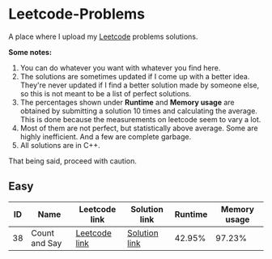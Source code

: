 # Leetcode-Problems
A place where I upload my [Leetcode](www.leetcode.com) problems solutions.

**Some notes:**
1. You can do whatever you want with whatever you find here.
2. The solutions are sometimes updated if I come up with a better idea. They're never updated if I find a better solution made by someone else, so this is not meant to be a list of perfect solutions.
3. The percentages shown under **Runtime** and **Memory usage** are obtained by submitting a solution 10 times and calculating the average. This is done because the measurements on leetcode seem to vary a lot.
4. Most of them are not perfect, but statistically above average. Some are highly inefficient. And a few are complete garbage.
5. All solutions are in C++.

That being said, proceed with caution.
##
## Easy
|ID|Name|Leetcode link|Solution link|Runtime|Memory usage|
|--|--|--|--|--|--|
|38|Count and Say|[Leetcode link](https://leetcode.com/problems/count-and-say/)| [Solution link](https://github.com/nullptr002/Leetcode-Problems/blob/master/Leetcode%20Problems/Easy/38.%20Count%20and%20Say.cpp)| 42.95%| 97.23%|
